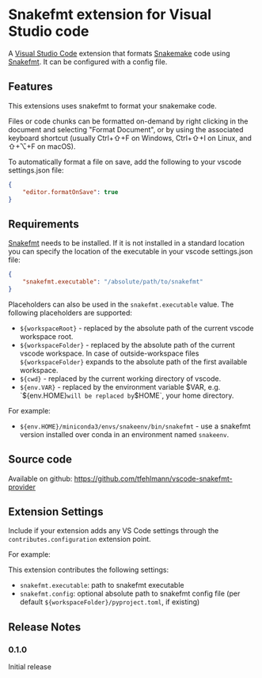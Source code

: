 # Snakefmt extension for Visual Studio code

A [Visual Studio Code](https://code.visualstudio.com/) extension that formats [Snakemake](https://snakemake.readthedocs.io/) code using [Snakefmt](https://github.com/snakemake/snakefmt). It can be configured with a config file.

## Features

This extensions uses snakefmt to format your snakemake code. 

Files or code chunks can be formatted on-demand by right clicking in the document and
selecting "Format Document", or by using the associated keyboard shortcut
(usually Ctrl+⇧+F on Windows, Ctrl+⇧+I on Linux, and ⇧+⌥+F on macOS).

To automatically format a file on save, add the following to your
vscode settings.json file:

```json
{
    "editor.formatOnSave": true
}
```

## Requirements

[Snakefmt](https://github.com/snakemake/snakefmt) needs to be installed. If it is not installed in a standard location you can specify the location of the executable in your vscode settings.json file:
```json
{
    "snakefmt.executable": "/absolute/path/to/snakefmt"
}
```

Placeholders can also be used in the `snakefmt.executable` value.
The following placeholders are supported:

- `${workspaceRoot}` - replaced by the absolute path of the current vscode workspace root.
- `${workspaceFolder}` - replaced by the absolute path of the current vscode workspace. In case of outside-workspace files `${workspaceFolder}` expands to the absolute path of the first available workspace.
- `${cwd}` - replaced by the current working directory of vscode.
- `${env.VAR}` - replaced by the environment variable $VAR, e.g. `${env.HOME}` will be replaced by `$HOME`, your home directory.

For example:
- `${env.HOME}/miniconda3/envs/snakeenv/bin/snakefmt` - use a snakefmt version installed over conda in an environment named `snakeenv`.

## Source code
Available on github: https://github.com/tfehlmann/vscode-snakefmt-provider


## Extension Settings

Include if your extension adds any VS Code settings through the `contributes.configuration` extension point.

For example:

This extension contributes the following settings:

* `snakefmt.executable`: path to snakefmt executable
* `snakefmt.config`: optional absolute path to snakefmt config file (per default `${workspaceFolder}/pyproject.toml`, if existing)


## Release Notes

### 0.1.0

Initial release

